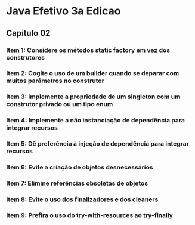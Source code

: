 # Java Efetivo 3a Edicao
## Capitulo 02
### Item 1: Considere os métodos static factory em vez dos construtores
### Item 2: Cogite o uso de um builder quando se deparar com muitos parâmetros no construtor
### Item 3: Implemente a propriedade de um singleton com um construtor privado ou um tipo enum
### Item 4: Implemente a não instanciação de dependência para integrar recursos
### Item 5: Dê preferência à injeção de dependência para integrar recursos
### Item 6: Evite a criação de objetos desnecessários
### Item 7: Elimine referências obsoletas de objetos
### Item 8: Evite o uso dos finalizadores e dos cleaners
### Item 9: Prefira o uso do try-with-resources ao try-finally